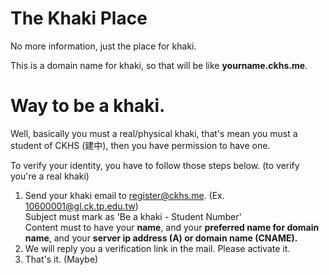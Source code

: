 # The Khaki Place

No more information, just the place for khaki.

This is a domain name for khaki, so that will be like <b>yourname.ckhs.me</b>. 

# Way to be a khaki.
Well, basically you must a real/physical khaki, that's mean you must a student of CKHS (建中), then you have permission to have one.

To verify your identity, you have to follow those steps below. (to verify you're a real khaki)

1. Send your khaki email to [register@ckhs.me](mailto:register@ckhs.me). (Ex. 10600001@gl.ck.tp.edu.tw)
  <br> Subject must mark as 'Be a khaki - Student Number'
  <br> Content must to have your <b>name</b>, and your <b>preferred name for domain name</b>, and your <b>server ip address (A) or domain name (CNAME). </b>
2. We will reply you a verification link in the mail. Please activate it.
3. That's it. (Maybe)
